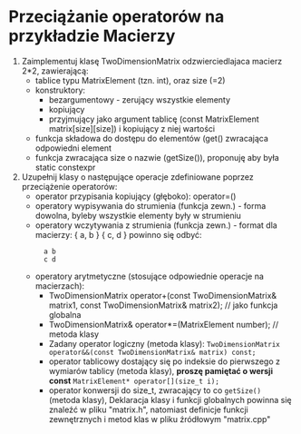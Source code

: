 # Przeciążanie operatorów na przykładzie Macierzy
1. Zaimplementuj klasę TwoDimensionMatrix odzwierciedlajaca macierz 2*2, zawierającą:
    - tablice typu MatrixElement (tzn. int), oraz size (=2)
    - konstruktory:
        - bezargumentowy - zerujący wszystkie elementy
        - kopiujący
        - przyjmujący jako argument tablicę (const MatrixElement matrix[size][size]) i kopiujący z niej wartości
    - funkcja składowa do dostępu do elementów (get() zwracająca odpowiedni element
    - funkcja zwracająca size o nazwie (getSize()), proponuję aby była static constexpr
2. Uzupełnij klasy o następujące operacje zdefiniowane poprzez przeciążenie operatorów:
    - operator przypisania kopiujący (głęboko): operator=()
    - operatory wypisywania do strumienia (funkcja zewn.) - forma dowolna, byleby wszystkie elementy były w strumieniu
    - operatory wczytywania z strumienia (funkcja zewn.) - format dla macierzy:
      { a, b } { c, d } powinno się odbyć:
      ```
        a b
        c d
      ```
    - operatory arytmetyczne (stosujące odpowiednie operacje na macierzach):
        - TwoDimensionMatrix operator+(const TwoDimensionMatrix& matrix1, const TwoDimensionMatrix& matrix2); // jako
          funkcja globalna
        - TwoDimensionMatrix& operator*=(MatrixElement number); // metoda klasy
        - Zadany operator logiczny (metoda klasy):
          `TwoDimensionMatrix operator&&(const TwoDimensionMatrix& matrix) const;`
        - operator tablicowy dostający się po indeksie do pierwszego z wymiarów tablicy (metoda klasy), **proszę
          pamiętać o wersji const**
          `MatrixElement* operator[](size_t i);`
        - operator konwersji do size_t, zwracający to co `getSize()` (metoda klasy), Deklaracja klasy i funkcji
          globalnych powinna się znaleźć w pliku "matrix.h", natomiast definicje funkcji zewnętrznych i metod klas w
          pliku źródłowym "matrix.cpp"
